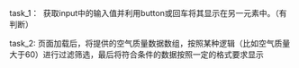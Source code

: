 task_1：
  获取input中的输入值并利用button或回车将其显示在另一元素中。（有判断）
  
  
task_2:
      页面加载后，将提供的空气质量数据数组，按照某种逻辑（比如空气质量大于60）进行过滤筛选，最后将符合条件的数据按照一定的格式要求显示
